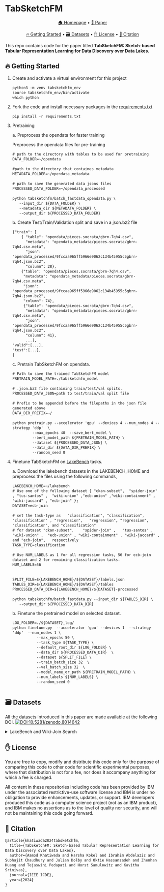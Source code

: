 # TabSketchFM


<p align="center">
    <a href="https://ibm.github.io/tabsketchfm">🏠 Homepage</a> •
    <a href="https://arxiv.org/abs/2407.01619">📄 Paper</a>
    <!-- <a href="https://huggingface.co/datasets/ibm/ACPBench">🤗 Dataset</a> -->
</p>
<p align="center">
    <a href="#-getting-started">🔥 Getting Started</a> • 
    <a href="#%EF%B8%8F-datasets">🗃️ Datasets</a> • 
    <a href="#-license">✋ License</a> •
    <a href="#-citation">📜 Citation</a>
</p>

This repo contains code for the paper titled **TabSketchFM: Sketch-based Tabular Representation Learning for Data Discovery over Data Lakes**. 

## 🔥 Getting Started

1. Create and activate a virtual environment for this project  

      ```
      python3 -m venv tabsketchfm_env
      source tabsketchfm_env/bin/activate
      which python
      ```
      
2. Fork the code and install necessary packages in the [requirements.txt](./requirements.txt)
   ```
   pip install -r requirements.txt
   ```



3. Pretraining

    a. Preprocess the opendata for faster training

    Preprocess the opendata files for pre-training


    ```
    # path to the directory with tables to be used for pretraining
    DATA_FOLDER=~/opendata

    #path to the directory that containes metadata
    METADATA_FOLDER=~/opendata_metadata

    # path to save the generated data jsons files
    PROCESSED_DATA_FOLDER=~/opendata_processed

    python tabsketchfm/batch_fastdata_opendata.py \
       --input_dir ${DATA_FOLDER} \
       --metadata_dir ${METADATA_FOLDER} \
       --output_dir ${PROCESSED_DATA_FOLDER}
    ```

    b. Create Test/Train/Validation split and save in a json.bz2 file

    ```
    {"train": [
        { "table": "opendata/pieces.socrata/gbrn-7qh4.csv", 
          "metadata": "opendata_metadata/pieces.socrata/gbrn-7qh4.csv.meta", 
          "json": "opendata_processed/9fccaa965ff5966e9062c134b45955c5gbrn-7qh4.json.bz2", 
          "column": 28}, 
        {"table": "opendata/pieces.socrata/gbrn-7qh4.csv", 
         "metadata": "opendata_metadata/pieces.socrata/gbrn-7qh4.csv.meta", 
         "json": "opendata_processed/9fccaa965ff5966e9062c134b45955c5gbrn-7qh4.json.bz2", 
         "column": 74}, 
         {"table": "opendata/pieces.socrata/gbrn-7qh4.csv", 
          "metadata": "opendata_metadata/pieces.socrata/gbrn-7qh4.csv.meta", 
          "json": "opendata_processed/9fccaa965ff5966e9062c134b45955c5gbrn-7qh4.json.bz2", 
          "column": 41},
          ...],
    "valid":[...],
    "test":[...],
    }

    ```


    c. Pretrain TabSketchFM on opendata.


   ```
   # Path to save the trained TabSketchFM model
   PRETRAIN_MODEL_PATH=./tabsketchfm_model

   # .json.bz2 file containing train/test/val splits. 
   PROCESSED_DATA_JSON=path to test/train/val split file

   # Prefix to be appended before the filepaths in the json file generated above
   DATA_DIR_PREFIX=~/

   python pretrain.py --accelerator 'gpu' --devices 4 --num_nodes 4 --strategy 'ddp'  \
            --max_epochs 40  --save_bert_model \
            --bert_model_path ${PRETRAIN_MODEL_PATH} \
            --dataset ${PROCESSED_DATA_JSON} \
            --data_dir ${DATA_DIR_PREFIX} \
            --random_seed 0 
   ```

5. Finetune TabSketchFM on [LakeBench](./README.md#LakeBench) tasks.

    a. Download the lakebench datasets in the LAKEBENCH_HOME and preprocess the files using the following commands,

    ```
    LAKEBENCH_HOME=~/lakebench
    # Use one of the following dataset { "ckan-subset",  "spider-join" , "tus-santos" ,  "wiki-union" ,"ecb-union" ,"wiki-containment" , "wiki-jaccard" , "ecb-join" }; 
    DATASET=ecb-join

    # set the task-type as   "classification", "classification", "classification" , "regression",   "regression", "regression",        "classification", and "classification" 
    # for dataset "ckan-subset",    "spider-join" ,   "tus-santos" ,     "wiki-union" ,  "ecb-union" , "wiki-containment" , "wiki-jaccard" ,             and "ecb-join",   respectively 
    TASK_TYPE=classification

    # Use NUM_LABELS as 1 for all regression tasks, 56 for ecb-join dataset and 2 for remaining classification tasks.
    NUM_LABELS=56
    
    
    SPLIT_FILE=${LAKEBENCH_HOME}/${DATASET}/labels.json
    TABLES_DIR=${LAKEBENCH_HOME}/${DATASET}/tables
    PROCESSED_DATA_DIR=${LAKEBENCH_HOME}/${DATASET}-processed

    python tabsketchfm/batch_fastdata.py --input_dir ${TABLES_DIR} \
       --output_dir ${PROCESSED_DATA_DIR}

    ```

    b. Finetune the pretrained model on selected dataset.
    
    ```
    LOG_FOLDER=./${DATASET}_log/
    python finetune.py  --accelerator 'gpu' --devices 1  --strategy 'ddp'  --num_nodes 1 \
               --max_epochs 50 \
               --task_type ${TASK_TYPE} \
               --default_root_dir ${LOG_FOLDER} \
               --data_dir ${PROCESSED_DATA_DIR}  \
               --dataset ${SPLIT_FILE} \
               --train_batch_size 32  \
               --val_batch_size 32  \
               --model_name_or_path ${PRETRAIN_MODEL_PATH} \
               --num_labels ${NUM_LABELS} \
               --random_seed 0 
               
    ```


## 🗃️ Datasets

All the datasets introduced in this paper are made available at the following DOI.
[![DOI:10.5281/zenodo.8014642](https://zenodo.org/badge/doi/10.5281/zenodo.8014642.svg)](https://doi.org/10.5281/zenodo.8014642) 

<details>

<summary>LakeBench and Wiki-Join Search</summary>



### LakeBench

The paper introduces [LakeBench](https://doi.org/10.5281/zenodo.8014642), a collection of finetuning datasets for different
data discovery tasks using multiple publicly available data sources such as open government data from CKAN and Socrata, economic data from the
European Central Bank, Spider, and synthesized data from
large knowledge graphs such as Wikidata. Specifically, LakeBench contains 8 Benchmarks---3 for unionability, 4 for joinability and 1 for subset. The below table summarizes the task and sizes of each benchmark in LakeBench.


![ the task and sizes of each benchmark in LakeBench](lakebench.png)


### Wiki-Join Search 

In addition to the the finetuning dataset above, we construct a search benchmark named [Wiki Join](https://doi.org/10.5281/zenodo.8014642) from Wikidata. The dataset contains two ground truth files, one with containment scores and another with Jaccard scores. In the paper, we only consider the ground truth with Jaccard score > 0.5. 

</details>




## ✋ License 

You are free to copy, modify and distribute this code only for the purpose of comparing this code to other code for scientific experimental purposes, where that distribution is not for a fee, nor does it accompany anything for which a fee is charged.

All content in these repositories including code has been provided by IBM under the associated restrictive-use software license and IBM is under no obligation to provide enhancements, updates, or support. IBM developers produced this code as a computer science project (not as an IBM product), and IBM makes no assertions as to the level of quality nor security, and will not be maintaining this code going forward.

## 📜 Citation

```
@article{khatiwada2024tabsketchfm,
  title={TabSketchFM: Sketch-based Tabular Representation Learning for Data Discovery over Data Lakes},
  author={Aamod Khatiwada and Harsha Kokel and Ibrahim Abdelaziz and Subhajit Chaudhury and Julian Dolby and Oktie Hassanzadeh and Zhenhan Huang and Tejaswini Pedapati and Horst Samulowitz and Kavitha Srinivas},
  journal={IEEE ICDE},
  year={2024}
}
```

